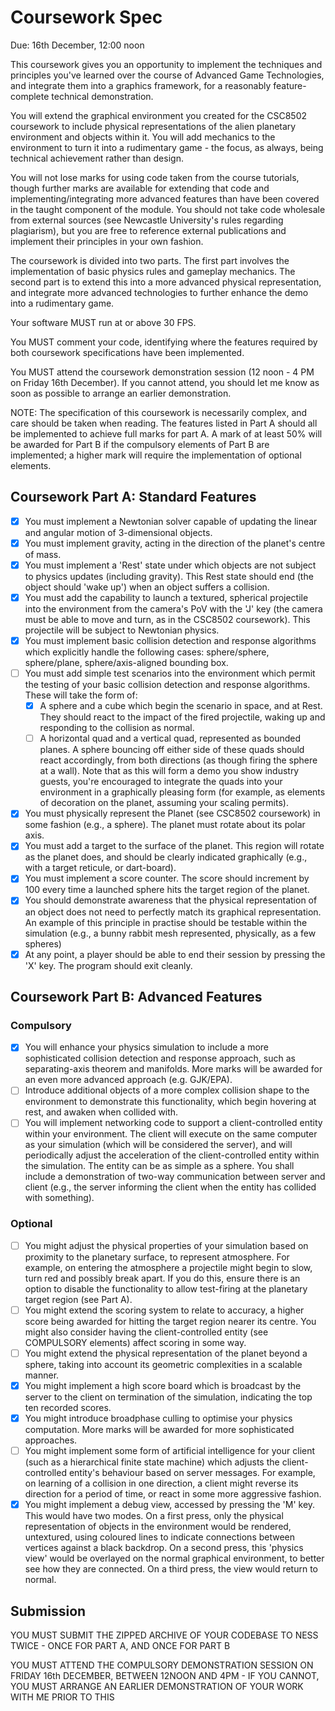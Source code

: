 # Coursework Spec

Due: 16th December, 12:00 noon

This coursework gives you an opportunity to implement the techniques and
principles you've learned over the course of Advanced Game Technologies, and
integrate them into a graphics framework, for a reasonably feature-complete
technical demonstration.

You will extend the graphical environment you created for the CSC8502 coursework
to include physical representations of the alien planetary environment and
objects within it. You will add mechanics to the environment to turn it into a
rudimentary game - the focus, as always, being technical achievement rather than
design.

You will not lose marks for using code taken from the course tutorials, though
further marks are available for extending that code and implementing/integrating
more advanced features than have been covered in the taught component of the
module. You should not take code wholesale from external sources (see Newcastle
University's rules regarding plagiarism), but you are free to reference external
publications and implement their principles in your own fashion.

The coursework is divided into two parts. The first part involves the
implementation of basic physics rules and gameplay mechanics. The second part is
to extend this into a more advanced physical representation, and integrate more
advanced technologies to further enhance the demo into a rudimentary game.

Your software MUST run at or above 30 FPS.

You MUST comment your code, identifying where the features required by both
coursework specifications have been implemented.

You MUST attend the coursework demonstration session (12 noon - 4 PM on Friday
16th December). If you cannot attend, you should let me know as soon as possible
to arrange an earlier demonstration.

NOTE: The specification of this coursework is necessarily complex, and care
should be taken when reading. The features listed in Part A should all be
implemented to achieve full marks for part A. A mark of at least 50% will be
awarded for Part B if the compulsory elements of Part B are implemented; a
higher mark will require the implementation of optional elements.

## Coursework Part A: Standard Features

- [x] You must implement a Newtonian solver capable of updating the linear and
      angular motion of 3-dimensional objects.
- [x] You must implement gravity, acting in the direction of the planet's
      centre of mass.
- [x] You must implement a 'Rest' state under which objects are not subject to
      physics updates (including gravity). This Rest state should end (the
      object should 'wake up') when an object suffers a collision.
- [x] You must add the capability to launch a textured, spherical projectile
      into the environment from the camera's PoV with the 'J' key (the camera
      must be able to move and turn, as in the CSC8502 coursework). This
      projectile will be subject to Newtonian physics.
- [x] You must implement basic collision detection and response algorithms
      which explicitly handle the following cases: sphere/sphere, sphere/plane,
      sphere/axis-aligned bounding box.
- [ ] You must add simple test scenarios into the environment which permit the
      testing of your basic collision detection and response algorithms. These
      will take the form of:
  - [x] A sphere and a cube which begin the scenario in space, and at Rest.
        They should react to the impact of the fired projectile, waking up and
        responding to the collision as normal.
  - [ ] A horizontal quad and a vertical quad, represented as bounded planes. A
        sphere bouncing off either side of these quads should react
        accordingly, from both directions (as though firing the sphere at a
        wall). Note that as this will form a demo you show industry guests,
        you're encouraged to integrate the quads into your environment in a
        graphically pleasing form (for example, as elements of decoration on
        the planet, assuming your scaling permits).
- [x] You must physically represent the Planet (see CSC8502 coursework) in some
      fashion (e.g., a sphere). The planet must rotate about its polar axis.
- [x] You must add a target to the surface of the planet. This region will
      rotate as the planet does, and should be clearly indicated graphically
      (e.g., with a target reticule, or dart-board).
- [x] You must implement a score counter. The score should increment by 100
      every time a launched sphere hits the target region of the planet.
- [x] You should demonstrate awareness that the physical representation of an
      object does not need to perfectly match its graphical representation. An
      example of this principle in practise should be testable within the
      simulation (e.g., a bunny rabbit mesh represented, physically, as a few
      spheres)
- [x] At any point, a player should be able to end their session by pressing
      the 'X' key. The program should exit cleanly.

## Coursework Part B: Advanced Features

### Compulsory

- [x] You will enhance your physics simulation to include a more sophisticated
      collision detection and response approach, such as separating-axis
      theorem and manifolds. More marks will be awarded for an even more
      advanced approach (e.g. GJK/EPA).
- [ ] Introduce additional objects of a more complex collision shape to the
      environment to demonstrate this functionality, which begin hovering at
      rest, and awaken when collided with.
- [ ] You will implement networking code to support a client-controlled entity
      within your environment. The client will execute on the same computer as
      your simulation (which will be considered the server), and will
      periodically adjust the acceleration of the client-controlled entity
      within the simulation. The entity can be as simple as a sphere.
      You shall include a demonstration of two-way communication between server
      and client (e.g., the server informing the client when the entity has
      collided with something).

### Optional

- [ ] You might adjust the physical properties of your simulation based on
      proximity to the planetary surface, to represent atmosphere. For example,
      on entering the atmosphere a projectile might begin to slow, turn red and
      possibly break apart. If you do this, ensure there is an option to
      disable the functionality to allow test-firing at the planetary target
      region (see Part A).
- [ ] You might extend the scoring system to relate to accuracy, a higher score
      being awarded for hitting the target region nearer its centre. You might
      also consider having the client-controlled entity (see COMPULSORY
      elements) affect scoring in some way.
- [ ] You might extend the physical representation of the planet beyond a
      sphere, taking into account its geometric complexities in a scalable
      manner.
- [x] You might implement a high score board which is broadcast by the server
      to the client on termination of the simulation, indicating the top ten
      recorded scores.
- [x] You might introduce broadphase culling to optimise your physics
      computation. More marks will be awarded for more sophisticated
      approaches.
- [ ] You might implement some form of artificial intelligence for your client
      (such as a hierarchical finite state machine) which adjusts the
      client-controlled entity's behaviour based on server messages. For
      example, on learning of a collision in one direction, a client might
      reverse its direction for a period of time, or react in some more
      aggressive fashion.
- [x] You might implement a debug view, accessed by pressing the 'M' key. This
      would have two modes. On a first press, only the physical representation
      of objects in the environment would be rendered, untextured, using
      coloured lines to indicate connections between vertices against a black
      backdrop.
      On a second press, this 'physics view' would be overlayed on the normal
      graphical environment, to better see how they are connected. On a third
      press, the view would return to normal.

## Submission

YOU MUST SUBMIT THE ZIPPED ARCHIVE OF YOUR CODEBASE TO NESS TWICE - ONCE FOR
PART A, AND ONCE FOR PART B

YOU MUST ATTEND THE COMPULSORY DEMONSTRATION SESSION ON FRIDAY 16th DECEMBER,
BETWEEN 12NOON AND 4PM - IF YOU CANNOT, YOU MUST ARRANGE AN EARLIER
DEMONSTRATION OF YOUR WORK WITH ME PRIOR TO THIS
